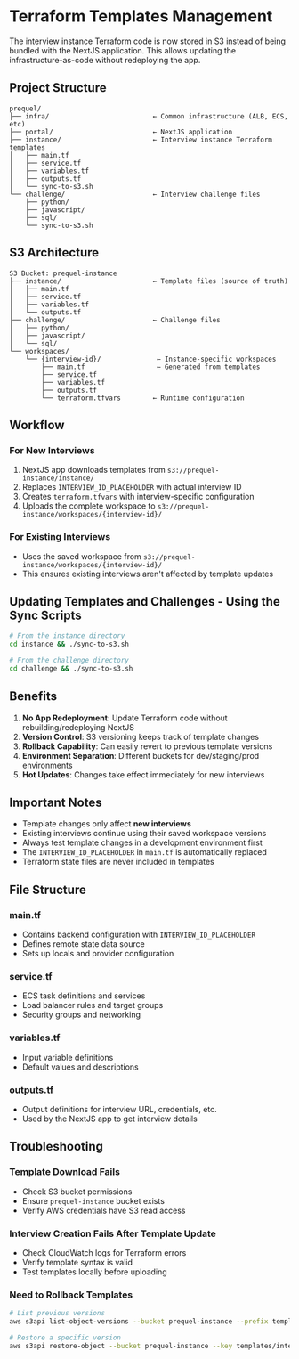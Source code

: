 # Terraform Templates Management

The interview instance Terraform code is now stored in S3 instead of being bundled with the NextJS application. This
allows updating the infrastructure-as-code without redeploying the app.

## Project Structure

```
prequel/
├── infra/                          ← Common infrastructure (ALB, ECS, etc)
├── portal/                         ← NextJS application
├── instance/                       ← Interview instance Terraform templates
│   ├── main.tf
│   ├── service.tf
│   ├── variables.tf
│   ├── outputs.tf
│   └── sync-to-s3.sh
└── challenge/                      ← Interview challenge files
    ├── python/
    ├── javascript/
    ├── sql/
    └── sync-to-s3.sh
```

## S3 Architecture

```
S3 Bucket: prequel-instance
├── instance/                       ← Template files (source of truth)
│   ├── main.tf
│   ├── service.tf
│   ├── variables.tf
│   └── outputs.tf
├── challenge/                      ← Challenge files
│   ├── python/
│   ├── javascript/
│   └── sql/
└── workspaces/
    └── {interview-id}/              ← Instance-specific workspaces
        ├── main.tf                  ← Generated from templates
        ├── service.tf
        ├── variables.tf
        ├── outputs.tf
        └── terraform.tfvars        ← Runtime configuration
```

## Workflow

### For New Interviews

1. NextJS app downloads templates from `s3://prequel-instance/instance/`
2. Replaces `INTERVIEW_ID_PLACEHOLDER` with actual interview ID
3. Creates `terraform.tfvars` with interview-specific configuration
4. Uploads the complete workspace to `s3://prequel-instance/workspaces/{interview-id}/`

### For Existing Interviews

- Uses the saved workspace from `s3://prequel-instance/workspaces/{interview-id}/`
- This ensures existing interviews aren't affected by template updates

## Updating Templates and Challenges - Using the Sync Scripts

```bash
# From the instance directory
cd instance && ./sync-to-s3.sh

# From the challenge directory
cd challenge && ./sync-to-s3.sh
```

## Benefits

1. **No App Redeployment**: Update Terraform code without rebuilding/redeploying NextJS
2. **Version Control**: S3 versioning keeps track of template changes
3. **Rollback Capability**: Can easily revert to previous template versions
4. **Environment Separation**: Different buckets for dev/staging/prod environments
5. **Hot Updates**: Changes take effect immediately for new interviews

## Important Notes

- Template changes only affect **new interviews**
- Existing interviews continue using their saved workspace versions
- Always test template changes in a development environment first
- The `INTERVIEW_ID_PLACEHOLDER` in `main.tf` is automatically replaced
- Terraform state files are never included in templates

## File Structure

### main.tf

- Contains backend configuration with `INTERVIEW_ID_PLACEHOLDER`
- Defines remote state data source
- Sets up locals and provider configuration

### service.tf

- ECS task definitions and services
- Load balancer rules and target groups
- Security groups and networking

### variables.tf

- Input variable definitions
- Default values and descriptions

### outputs.tf

- Output definitions for interview URL, credentials, etc.
- Used by the NextJS app to get interview details

## Troubleshooting

### Template Download Fails

- Check S3 bucket permissions
- Ensure `prequel-instance` bucket exists
- Verify AWS credentials have S3 read access

### Interview Creation Fails After Template Update

- Check CloudWatch logs for Terraform errors
- Verify template syntax is valid
- Test templates locally before uploading

### Need to Rollback Templates

```bash
# List previous versions
aws s3api list-object-versions --bucket prequel-instance --prefix templates/interview-instance/

# Restore a specific version
aws s3api restore-object --bucket prequel-instance --key templates/interview-instance/service.tf --version-id VERSION_ID
```
